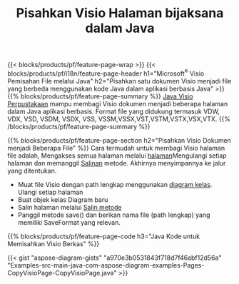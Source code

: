 ﻿---
title: Pisahkan Visio Halaman bijaksana dalam Java
url: /id/java/splitter/
description: Java kode sumber yang menjelaskan cara membagi Microsoft Visio file menjadi beberapa file di Java aplikasi
---
{{< blocks/products/pf/feature-page-wrap >}}
{{< blocks/products/pf/i18n/feature-page-header h1="Microsoft<sup>&reg;</sup> Visio Pemisahan File melalui Java" h2="Pisahkan satu dokumen Visio menjadi file yang berbeda menggunakan kode Java dalam aplikasi berbasis Java" >}}
{{% blocks/products/pf/feature-page-summary %}}
[Java Visio Perpustakaan](/diagram/java/) mampu membagi Visio dokumen menjadi beberapa halaman dalam Java aplikasi berbasis. Format file yang didukung termasuk VDW, VDX, VSD, VSDM, VSDX, VSS, VSSM,VSSX,VST,VSTM,VSTX,VSX,VTX.
{{% /blocks/products/pf/feature-page-summary %}}

{{% blocks/products/pf/feature-page-section h2="Pisahkan Visio Dokumen menjadi Beberapa File" %}}
Cara termudah untuk membagi Visio halaman file adalah, Mengakses semua halaman melalui [halaman](https://apireference.aspose.com/diagram/java/com.aspose.diagram/diagram#Pages)Mengulangi setiap halaman dan memanggil [Salinan](https://apireference.aspose.com/diagram/java/com.aspose.diagram/page#copy(com.aspose.diagram.Page)) metode. Akhirnya menyimpannya ke jalur yang ditentukan. 

+ Muat file Visio dengan path lengkap menggunakan [diagram kelas](https://apireference.aspose.com/diagram/java/com.aspose.diagram/diagram).
Ulangi setiap halaman
+ Buat objek kelas Diagram baru
+ Salin halaman melalui [Salin metode](https://apireference.aspose.com/diagram/java/com.aspose.diagram/page#copy(com.aspose.diagram.Page))
+ Panggil metode save() dan berikan nama file (path lengkap) yang memiliki SaveFormat yang relevan.

{{% blocks/products/pf/feature-page-code h3="Java Kode untuk Memisahkan Visio Berkas" %}}

{{< gist "aspose-diagram-gists" "a970e3b0531843f718d7f46abf12d56a" "Examples-src-main-java-com-aspose-diagram-examples-Pages-CopyVisioPage-CopyVisioPage.java" >}}
